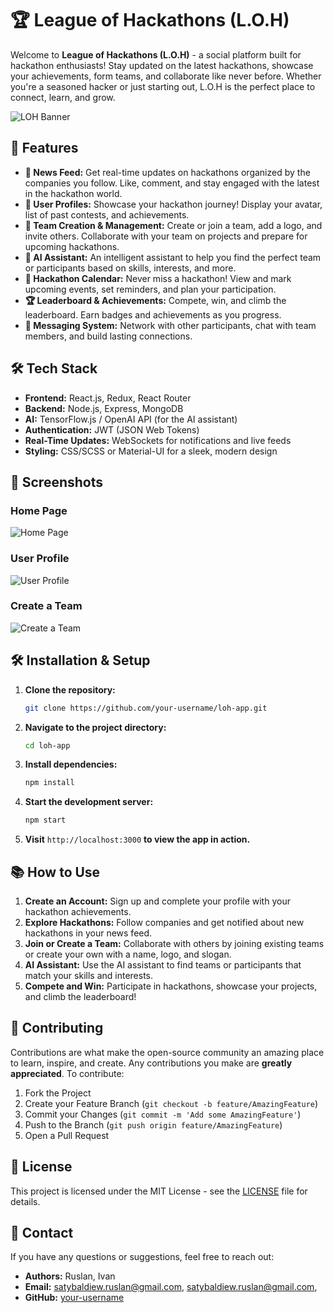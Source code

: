 # 🏆 League of Hackathons (L.O.H)

Welcome to **League of Hackathons (L.O.H)** - a social platform built for hackathon enthusiasts! Stay updated on the latest hackathons, showcase your achievements, form teams, and collaborate like never before. Whether you're a seasoned hacker or just starting out, L.O.H is the perfect place to connect, learn, and grow.

![LOH Banner](path/to/banner-image.png)

## 🚀 Features

- **📰 News Feed:** Get real-time updates on hackathons organized by the companies you follow. Like, comment, and stay engaged with the latest in the hackathon world.
- **👤 User Profiles:** Showcase your hackathon journey! Display your avatar, list of past contests, and achievements.
- **👥 Team Creation & Management:** Create or join a team, add a logo, and invite others. Collaborate with your team on projects and prepare for upcoming hackathons.
- **🤖 AI Assistant:** An intelligent assistant to help you find the perfect team or participants based on skills, interests, and more.
- **📅 Hackathon Calendar:** Never miss a hackathon! View and mark upcoming events, set reminders, and plan your participation.
- **🏆 Leaderboard & Achievements:** Compete, win, and climb the leaderboard. Earn badges and achievements as you progress.
- **💬 Messaging System:** Network with other participants, chat with team members, and build lasting connections.

## 🛠 Tech Stack

- **Frontend:** React.js, Redux, React Router
- **Backend:** Node.js, Express, MongoDB
- **AI:** TensorFlow.js / OpenAI API (for the AI assistant)
- **Authentication:** JWT (JSON Web Tokens)
- **Real-Time Updates:** WebSockets for notifications and live feeds
- **Styling:** CSS/SCSS or Material-UI for a sleek, modern design

## 📸 Screenshots

### Home Page
![Home Page](path/to/homepage-screenshot.png)

### User Profile
![User Profile](path/to/profile-screenshot.png)

### Create a Team
![Create a Team](path/to/create-team-screenshot.png)

## 🛠 Installation & Setup

1. **Clone the repository:**
    ```bash
    git clone https://github.com/your-username/loh-app.git
    ```
2. **Navigate to the project directory:**
    ```bash
    cd loh-app
    ```
3. **Install dependencies:**
    ```bash
    npm install
    ```
4. **Start the development server:**
    ```bash
    npm start
    ```
5. **Visit** `http://localhost:3000` **to view the app in action.**

## 📚 How to Use

1. **Create an Account:** Sign up and complete your profile with your hackathon achievements.
2. **Explore Hackathons:** Follow companies and get notified about new hackathons in your news feed.
3. **Join or Create a Team:** Collaborate with others by joining existing teams or create your own with a name, logo, and slogan.
4. **AI Assistant:** Use the AI assistant to find teams or participants that match your skills and interests.
5. **Compete and Win:** Participate in hackathons, showcase your projects, and climb the leaderboard!

## 🤝 Contributing

Contributions are what make the open-source community an amazing place to learn, inspire, and create. Any contributions you make are **greatly appreciated**. To contribute:

1. Fork the Project
2. Create your Feature Branch (`git checkout -b feature/AmazingFeature`)
3. Commit your Changes (`git commit -m 'Add some AmazingFeature'`)
4. Push to the Branch (`git push origin feature/AmazingFeature`)
5. Open a Pull Request

## 📄 License

This project is licensed under the MIT License - see the [LICENSE](LICENSE) file for details.

## 💬 Contact

If you have any questions or suggestions, feel free to reach out:

- **Authors:** Ruslan, Ivan
- **Email:** [satybaldiew.ruslan@gmail.com](mailto:satybaldiew.ruslan@gmail.com), [satybaldiew.ruslan@gmail.com](mailto:satybaldiew.ruslan@gmail.com),
- **GitHub:** [your-username](https://github.com/your-username)
